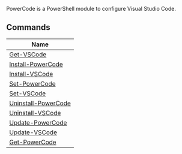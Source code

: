 PowerCode is a PowerShell module to configure Visual Studio Code.

## Commands


|Name                                              |
|--------------------------------------------------|
|[Get-VSCode](docs/Get-VSCode.md)                  |
|[Install-PowerCode](docs/Install-PowerCode.md)    |
|[Install-VSCode](docs/Install-VSCode.md)          |
|[Set-PowerCode](docs/Set-PowerCode.md)            |
|[Set-VSCode](docs/Set-VSCode.md)                  |
|[Uninstall-PowerCode](docs/Uninstall-PowerCode.md)|
|[Uninstall-VSCode](docs/Uninstall-VSCode.md)      |
|[Update-PowerCode](docs/Update-PowerCode.md)      |
|[Update-VSCode](docs/Update-VSCode.md)            |
|[Get-PowerCode](docs/Get-PowerCode.md)            |


